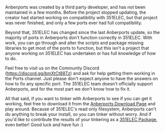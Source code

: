 Anberports was created by a third party developer, and has not been maintained in a few months. Before the project stopped updating, the creator had started working on compatibility with 351ELEC, but that project was never finished, and only a few ports ever had full compatibility.

Beyond that, 351ELEC has changed since the last Anberports update, so the majority of ports in Anberports don't function correctly in 351ELEC. With work, you can go through and alter the scripts and package missing libraries to get most of the ports to function, but this isn't a project that anyone working on 351ELEC has undertaken or has full knowledge of how to do.

Feel free to visit us on the Community Discord (https://discord.gg/bmXtCt88Tz) and ask for help getting them working in the Ports channel. Just please don't expect anyone to have the answers on how to fix any specific port. The 351ELEC team doesn't officially support Anberports, and for the most part we don't know how to fix it.

All that said, if you want to tinker with Anberports to see if you can get it working, feel free to download it from the [Anberports Download Page](https://github.com/sponsors/krishenriksen) and play around. Because of 351ELEC's read only filesystem, Anberports can't do anything to break your install, so you can tinker without worry. And if you'd like to contribute the results of your tinkering as a [351ELEC Package](Contributing-to-351ELEC#contributing-community-built-packages), even better! Good luck and have fun :)